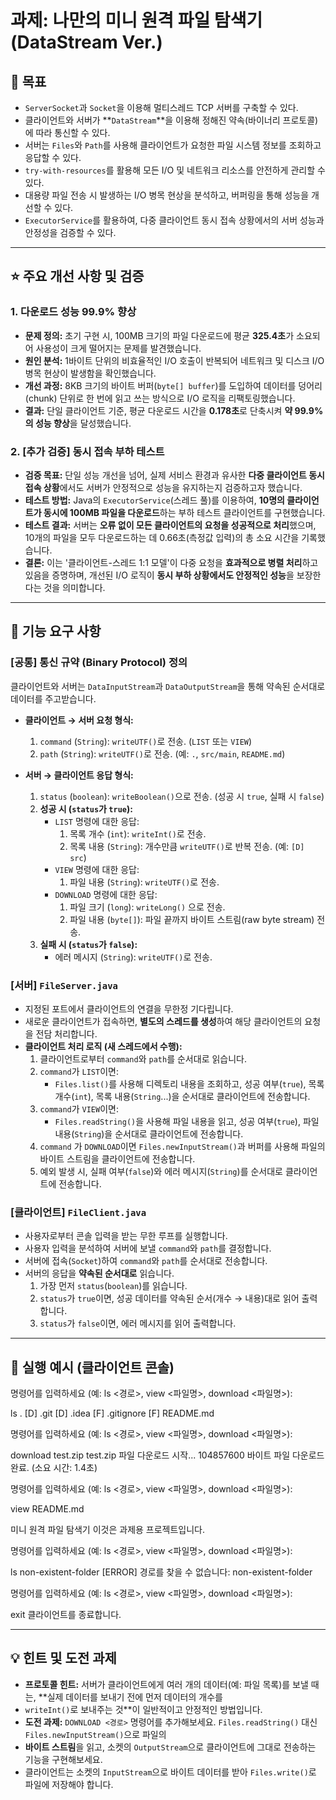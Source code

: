 # 과제: 나만의 미니 원격 파일 탐색기 (DataStream Ver.)

## 🎯 목표

-   `ServerSocket`과 `Socket`을 이용해 멀티스레드 TCP 서버를 구축할 수 있다.
-   클라이언트와 서버가 **`DataStream`**을 이용해 정해진 약속(바이너리 프로토콜)에 따라 통신할 수 있다.
-   서버는 `Files`와 `Path`를 사용해 클라이언트가 요청한 파일 시스템 정보를 조회하고 응답할 수 있다.
-   `try-with-resources`를 활용해 모든 I/O 및 네트워크 리소스를 안전하게 관리할 수 있다.
-    대용량 파일 전송 시 발생하는 I/O 병목 현상을 분석하고, 버퍼링을 통해 성능을 개선할 수 있다. 
-   `ExecutorService`를 활용하여, 다중 클라이언트 동시 접속 상황에서의 서버 성능과 안정성을 검증할 수 있다.

---

## ⭐ 주요 개선 사항 및 검증

### 1. 다운로드 성능 99.9% 향상

-   **문제 정의:** 초기 구현 시, 100MB 크기의 파일 다운로드에 평균 **325.4초**가 소요되어 사용성이 크게 떨어지는 문제를 발견했습니다.
-   **원인 분석:** 1바이트 단위의 비효율적인 I/O 호출이 반복되어 네트워크 및 디스크 I/O 병목 현상이 발생함을 확인했습니다.
-   **개선 과정:** 8KB 크기의 바이트 버퍼(`byte[] buffer`)를 도입하여 데이터를 덩어리(chunk) 단위로 한 번에 읽고 쓰는 방식으로 I/O 로직을 리팩토링했습니다.
-   **결과:** 단일 클라이언트 기준, 평균 다운로드 시간을 **0.178초**로 단축시켜 **약 99.9%의 성능 향상**을 달성했습니다.

### 2. **[추가 검증]** 동시 접속 부하 테스트

-   **검증 목표:** 단일 성능 개선을 넘어, 실제 서비스 환경과 유사한 **다중 클라이언트 동시 접속 상황**에서도 서버가 안정적으로 성능을 유지하는지 검증하고자 했습니다.
-   **테스트 방법:** Java의 `ExecutorService`(스레드 풀)를 이용하여, **10명의 클라이언트가 동시에 100MB 파일을 다운로드**하는 부하 테스트 클라이언트를 구현했습니다.
-   **테스트 결과:** 서버는 **오류 없이 모든 클라이언트의 요청을 성공적으로 처리**했으며, 10개의 파일을 모두 다운로드하는 데 0.66초(측정값 입력)의 총 소요 시간을 기록했습니다.
-   **결론:** 이는 '클라이언트-스레드 1:1 모델'이 다중 요청을 **효과적으로 병렬 처리**하고 있음을 증명하며, 개선된 I/O 로직이 **동시 부하 상황에서도 안정적인 성능**을 보장한다는 것을 의미합니다.

---

## 📝 기능 요구 사항

### [공통] 통신 규약 (Binary Protocol) 정의

클라이언트와 서버는 `DataInputStream`과 `DataOutputStream`을 통해 약속된 순서대로 데이터를 주고받습니다.

-   **클라이언트 → 서버 요청 형식:**
    1.  `command` (`String`): `writeUTF()`로 전송. (`LIST` 또는 `VIEW`)
    2.  `path` (`String`): `writeUTF()`로 전송. (예: `.`, `src/main`, `README.md`)

-   **서버 → 클라이언트 응답 형식:**
    1.  `status` (`boolean`): `writeBoolean()`으로 전송. (성공 시 `true`, 실패 시 `false`)
    2.  **성공 시 (`status`가 `true`):**
        -   `LIST` 명령에 대한 응답:
            1.  목록 개수 (`int`): `writeInt()`로 전송.
            2.  목록 내용 (`String`): 개수만큼 `writeUTF()`로 반복 전송. (예: `[D] src`)
        -   `VIEW` 명령에 대한 응답:
            1.  파일 내용 (`String`): `writeUTF()`로 전송.
        -   `DOWNLOAD` 명령에 대한 응답:
            1. 파일 크기 (`long`): `writeLong()` 으로 전송.
            2. 파일 내용 (`byte[]`): 파일 끝까지 바이트 스트림(raw byte stream) 전송.
    3.  **실패 시 (`status`가 `false`):**
        -   에러 메시지 (`String`): `writeUTF()`로 전송.

### [서버] `FileServer.java`

-   지정된 포트에서 클라이언트의 연결을 무한정 기다립니다.
-   새로운 클라이언트가 접속하면, **별도의 스레드를 생성**하여 해당 클라이언트의 요청을 전담 처리합니다.
-   **클라이언트 처리 로직 (새 스레드에서 수행):**
    1.  클라이언트로부터 `command`와 `path`를 순서대로 읽습니다.
    2.  `command`가 `LIST`이면:
        -   `Files.list()`를 사용해 디렉토리 내용을 조회하고, 성공 여부(`true`), 목록 개수(`int`), 목록 내용(`String`...)을 순서대로 클라이언트에 전송합니다.
    3.  `command`가 `VIEW`이면:
        -   `Files.readString()`을 사용해 파일 내용을 읽고, 성공 여부(`true`), 파일 내용(`String`)을 순서대로 클라이언트에 전송합니다.
    4.  `command` 가 `DOWNLOAD`이면 `Files.newInputStream()`과 버퍼를 사용해 파일의 바이트 스트림을 클라이언트에 전송합니다.
    5.  예외 발생 시, 실패 여부(`false`)와 에러 메시지(`String`)를 순서대로 클라이언트에 전송합니다.

### [클라이언트] `FileClient.java`

-   사용자로부터 콘솔 입력을 받는 무한 루프를 실행합니다.
-   사용자 입력을 분석하여 서버에 보낼 `command`와 `path`를 결정합니다.
-   서버에 접속(`Socket`)하여 `command`와 `path`를 순서대로 전송합니다.
-   서버의 응답을 **약속된 순서대로** 읽습니다.
    1.  가장 먼저 `status`(`boolean`)를 읽습니다.
    2.  `status`가 `true`이면, 성공 데이터를 약속된 순서(개수 → 내용)대로 읽어 출력합니다.
    3.  `status`가 `false`이면, 에러 메시지를 읽어 출력합니다.

---

## 🚀 실행 예시 (클라이언트 콘솔)

명령어를 입력하세요 (예: ls <경로>, view <파일명>, download <파일명>):

ls .
[D] .git
[D] .idea
[F] .gitignore
[F] README.md

명령어를 입력하세요 (예: ls <경로>, view <파일명>, download <파일명>):

download test.zip
test.zip 파일 다운로드 시작...
104857600 바이트 파일 다운로드 완료. (소요 시간: 1.4초)

명령어를 입력하세요 (예: ls <경로>, view <파일명>, download <파일명>):

view README.md

미니 원격 파일 탐색기
이것은 과제용 프로젝트입니다.

명령어를 입력하세요 (예: ls <경로>, view <파일명>, download <파일명>):

ls non-existent-folder
[ERROR] 경로를 찾을 수 없습니다: non-existent-folder

명령어를 입력하세요 (예: ls <경로>, view <파일명>, download <파일명>):

exit
클라이언트를 종료합니다.

---

## 💡 힌트 및 도전 과제

-   **프로토콜 힌트:** 서버가 클라이언트에게 여러 개의 데이터(예: 파일 목록)를 보낼 때는, **실제 데이터를 보내기 전에 먼저 데이터의 개수를
- `writeInt()`로 보내주는 것**이 일반적이고 안정적인 방법입니다.
-   **도전 과제:** `DOWNLOAD <경로>` 명령어를 추가해보세요. `Files.readString()` 대신 `Files.newInputStream()`으로 파일의
- **바이트 스트림**을 읽고, 소켓의 `OutputStream`으로 클라이언트에 그대로 전송하는 기능을 구현해보세요. 
- 클라이언트는 소켓의 `InputStream`으로 바이트 데이터를 받아 `Files.write()`로 파일에 저장해야 합니다.